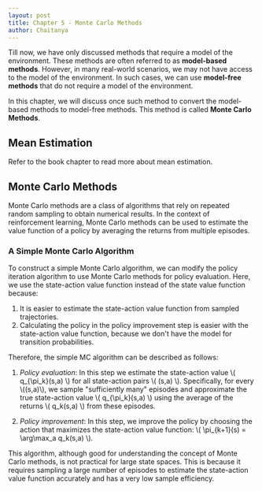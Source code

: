 ```yaml
---
layout: post
title: Chapter 5 - Monte Carlo Methods
author: Chaitanya
---
```


Till now, we have only discussed methods that require a model of the environment. These methods are often referred to as **model-based methods**. However, in many real-world scenarios, we may not have access to the model of the environment. In such cases, we can use **model-free methods** that do not require a model of the environment.

In this chapter, we will discuss once such method to convert the model-based methods to model-free methods. This method is called **Monte Carlo Methods**.

## Mean Estimation

Refer to the book chapter to read more about mean estimation.

## Monte Carlo Methods

Monte Carlo methods are a class of algorithms that rely on repeated random sampling to obtain numerical results. In the context of reinforcement learning, Monte Carlo methods can be used to estimate the value function of a policy by averaging the returns from multiple episodes.

### A Simple Monte Carlo Algorithm

To construct a simple Monte Carlo algorithm, we can modify the policy iteration algorithm to use Monte Carlo methods for policy evaluation. Here, we use the state-action value function instead of the state value function because:
1. It is easier to estimate the state-action value function from sampled trajectories.
2. Calculating the policy in the policy improvement step is easier with the state-action value function, because we don't have the model for transition probabilities.

Therefore, the simple MC algorithm can be described as follows:

1. *Policy evaluation*: In this step we estimate the state-action value \\( q_{\pi_k}(s,a) \\) for all state-action pairs \\( (s,a) \\). Specifically, for every \\((s,a)\\), we sample "sufficiently many" episodes and approximate the true state-action value \\( q_{\pi_k}(s,a) \\) using the average of the returns \\( q_k(s,a) \\) from these episodes.

2. *Policy improvement*: In this step, we improve the policy by choosing the action that maximizes the state-action value function: \\( \pi_{k+1}(s) = \arg\max_a q_k(s,a) \\).

This algorithm, although good for understanding the concept of Monte Carlo methods, is not practical for large state spaces. This is because it requires sampling a large number of episodes to estimate the state-action value function accurately and has a very low sample efficiency.